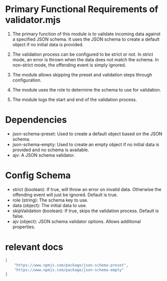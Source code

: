 # Primary Functional Requirements of validator.mjs

1. The primary function of this module is to validate incoming data against a specified JSON schema. It uses the JSON schema to create a default object if no initial data is provided. 

2. The validation process can be configured to be strict or not. In strict mode, an error is thrown when the data does not match the schema. In non-strict mode, the offending event is simply ignored.

3. The module allows skipping the preset and validation steps through configuration.

4. The module uses the role to determine the schema to use for validation.

5. The module logs the start and end of the validation process.

# Dependencies

- json-schema-preset: Used to create a default object based on the JSON schema.
- json-schema-empty: Used to create an empty object if no initial data is provided and no schema is available.
- ajv: A JSON schema validator.

# Config Schema

- strict (boolean): If true, will throw an error on invalid data. Otherwise the offending event will just be ignored. Default is true.
- role (string): The schema key to use.
- data (object): The initial data to use.
- skipValidation (boolean): If true, skips the validation process. Default is false.
- ajv (object): JSON schema validator options. Allows additional properties.

# relevant docs

```json
[
    "https://www.npmjs.com/package/json-schema-preset",
    "https://www.npmjs.com/package/json-schema-empty"
]
```